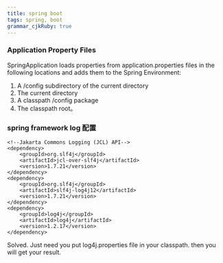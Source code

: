 ```yaml
---
title: spring boot 
tags: spring, boot
grammar_cjkRuby: true
---
```

### Application Property Files
SpringApplication loads properties from application.properties files in the following locations and adds them to the Spring Environment:

 1. A /config subdirectory of the current directory
 2. The current directory
 3. A classpath /config package
 4. The classpath root。

### spring framework log 配置
```
<!--Jakarta Commons Logging (JCL) API-->
<dependency>
	<groupId>org.slf4j</groupId>
	<artifactId>jcl-over-slf4j</artifactId>
	<version>1.7.21</version>
</dependency>
<dependency>
	<groupId>org.slf4j</groupId>
	<artifactId>slf4j-log4j12</artifactId>
	<version>1.7.21</version>
</dependency>
<dependency>
	<groupId>log4j</groupId>
	<artifactId>log4j</artifactId>
	<version>1.2.17</version>
</dependency>
```
Solved. Just need you put log4j.properties file in your classpath. then you will get your result.



